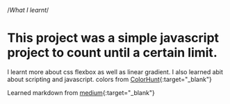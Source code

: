 /_What I learnt_/

# This project was a simple javascript project to count until a certain limit.

I learnt more about css flexbox as well as linear gradient.
I also learned abit about scripting and javascript.
colors from [ColorHunt](https://colorhunt.co/){:target="\_blank"}

Learned markdown from [medium](https://medium.com/@saumya.ranjan/how-to-write-a-readme-md-file-markdown-file-20cb7cbcd6f){:target="\_blank"}
